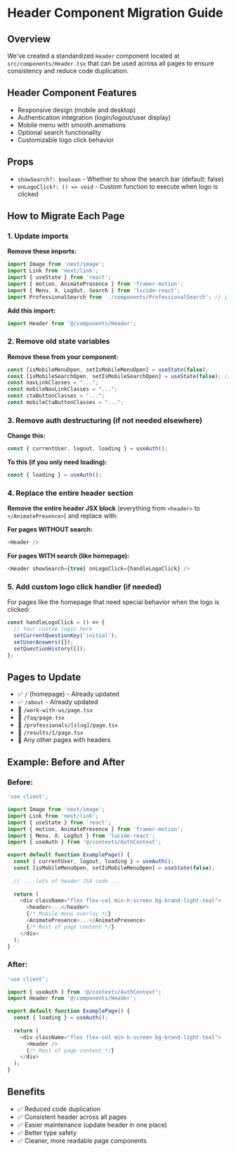 # Header Component Migration Guide

## Overview
We've created a standardized `Header` component located at `src/components/Header.tsx` that can be used across all pages to ensure consistency and reduce code duplication.

## Header Component Features
- Responsive design (mobile and desktop)
- Authentication integration (login/logout/user display)
- Mobile menu with smooth animations
- Optional search functionality
- Customizable logo click behavior

## Props
- `showSearch?: boolean` - Whether to show the search bar (default: false)
- `onLogoClick?: () => void` - Custom function to execute when logo is clicked

## How to Migrate Each Page

### 1. Update imports
**Remove these imports:**
```typescript
import Image from 'next/image';
import Link from 'next/link';
import { useState } from 'react';
import { motion, AnimatePresence } from 'framer-motion';
import { Menu, X, LogOut, Search } from 'lucide-react';
import ProfessionalSearch from './components/ProfessionalSearch'; // if present
```

**Add this import:**
```typescript
import Header from '@/components/Header';
```

### 2. Remove old state variables
**Remove these from your component:**
```typescript
const [isMobileMenuOpen, setIsMobileMenuOpen] = useState(false);
const [isMobileSearchOpen, setIsMobileSearchOpen] = useState(false); // if present
const navLinkClasses = "...";
const mobileNavLinkClasses = "...";
const ctaButtonClasses = "...";
const mobileCtaButtonClasses = "...";
```

### 3. Remove auth destructuring (if not needed elsewhere)
**Change this:**
```typescript
const { currentUser, logout, loading } = useAuth();
```

**To this (if you only need loading):**
```typescript
const { loading } = useAuth();
```

### 4. Replace the entire header section
**Remove the entire header JSX block** (everything from `<header>` to `</AnimatePresence>`) and replace with:

**For pages WITHOUT search:**
```typescript
<Header />
```

**For pages WITH search (like homepage):**
```typescript
<Header showSearch={true} onLogoClick={handleLogoClick} />
```

### 5. Add custom logo click handler (if needed)
For pages like the homepage that need special behavior when the logo is clicked:
```typescript
const handleLogoClick = () => {
  // Your custom logic here
  setCurrentQuestionKey('initial');
  setUserAnswers({});
  setQuestionHistory([]);
};
```

## Pages to Update
- ✅ `/` (homepage) - Already updated
- ✅ `/about` - Already updated  
- 🔄 `/work-with-us/page.tsx`
- 🔄 `/faq/page.tsx`
- 🔄 `/professionals/[slug]/page.tsx`
- 🔄 `/results/1/page.tsx`
- 🔄 Any other pages with headers

## Example: Before and After

### Before:
```typescript
'use client';

import Image from 'next/image';
import Link from 'next/link';
import { useState } from 'react';
import { motion, AnimatePresence } from 'framer-motion';
import { Menu, X, LogOut } from 'lucide-react';
import { useAuth } from '@/contexts/AuthContext';

export default function ExamplePage() {
  const { currentUser, logout, loading } = useAuth();
  const [isMobileMenuOpen, setIsMobileMenuOpen] = useState(false);
  
  // ... lots of header JSX code ...
  
  return (
    <div className="flex flex-col min-h-screen bg-brand-light-teal">
      <header>...</header>
      {/* Mobile menu overlay */}
      <AnimatePresence>...</AnimatePresence>
      {/* Rest of page content */}
    </div>
  );
}
```

### After:
```typescript
'use client';

import { useAuth } from '@/contexts/AuthContext';
import Header from '@/components/Header';

export default function ExamplePage() {
  const { loading } = useAuth();
  
  return (
    <div className="flex flex-col min-h-screen bg-brand-light-teal">
      <Header />
      {/* Rest of page content */}
    </div>
  );
}
```

## Benefits
- ✅ Reduced code duplication
- ✅ Consistent header across all pages
- ✅ Easier maintenance (update header in one place)
- ✅ Better type safety
- ✅ Cleaner, more readable page components 